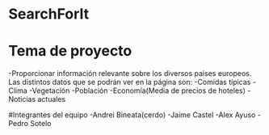 # SearchForIt
# Tema de proyecto
-Proporcionar información relevante sobre los diversos paises europeos.
Las distintos datos que se podrán ver en la página son:
  -Comidas típicas
  -Clima
  -Vegetación
  -Población
  -Economía(Media de precios de hoteles)
  -Noticias actuales
 
 
 
 
 #Integrantes del equipo
 -Andrei Bineata(cerdo)
 -Jaime Castel
 -Alex Ayuso
 -Pedro Sotelo

